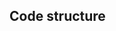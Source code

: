 ## Code structure

<!--  - `train.ipynb` Trains our method and the baselines and generates all the figures illustrated in the paper.
 - `process_text_data.py` Loads the hatespeech tweets from `labeled_data.csv` and extracts 100 dimensional features using `fasttext` and saves human predictive model based on the human annotations. Please refer to section 6 of our paper for more details. If you want to generate the data use the following command:  `python3 generate_text_data.py`
 - `/models` Contains the trained model of our method and the baselines.
 -->